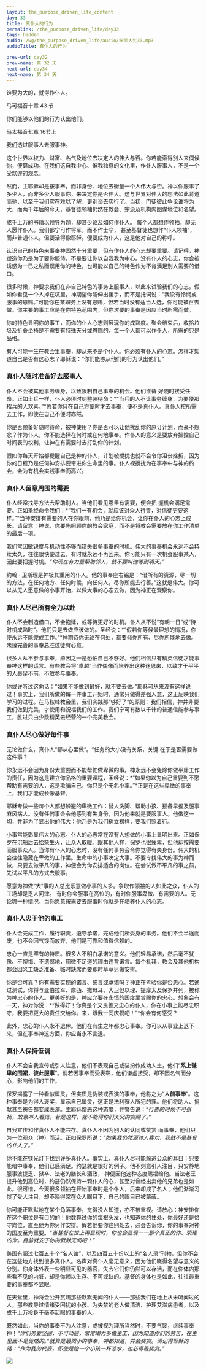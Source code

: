 ```yaml
---
layout: the_purpose_driven_life_content
day: 33
title: 真仆人的行为
permalink: /the_purpose_driven_life/day33
tags: hidden
audio: /wg/the_purpose_driven_life/audio/标竿人生33.mp3
audioTitle: 真仆人的行为

prev-url: day32
prev-name: 第 32 天
next-url: day34
next-name: 第 34 天
---
```


<div class="center script poem">
<p>谁要为大的，就得作仆人。</p>
<p class="sp-verse">马可福音十章 43 节</p>
</div>
<div class="center script poem">
<p>你们能够以他们的行为认出他们。</p>
<p class="sp-verse">马太福音七章 16节上</p>
</div>
<p class="first">我们透过服事人去服事神。</p>

这个世界以权力、财富、名气及地位去决定人的伟大与否。你若能索得别人来伺候你，便算成功。在我们这自我中心、惟我独尊的文化里，作仆人服事人，不是一个受欢迎的观念。

然而，主耶稣却是按事奉，而非身份、地位去衡量一个人伟大与否。神以你服事了多少人，而非多少人服事你，来决定你是否伟大。这与世界对伟大的想法如此背道而驰，以至于我们实在难以了解，更别谈去实行了。当初，门徒彼此争论谁将为大，而两千年后的今天，基督徒领袖仍然在教会、宗派及机构内图谋地位和名望。

成千上万的书籍以领导为题，却甚少论及如何作仆人。 每个人都想作领袖，却无人愿作仆人。我们都宁可作将军，而不作士卒， 甚至基督徒也想作“仆人领袖”，而非普通仆人。但要活得像耶稣。便要成为仆人，这是他对自己的称呼。

认识自己的特色来事奉神固然十分重要，但有作仆人的心志却要重要。请记得，神塑造你乃是为了要你服侍，不是要让你以自我我为中心。没有仆人的心志，你会被诱惑为一已之私而误用你的特色，也可能以自己的特色作为不肯满足别人需要的借口。

很多时候，神要求我们在非自己特色的事务上服事人，以此来试验我们的心志。假如你看见一个人掉在坑里，神期望你能伸出援手，而不是托词说：“我没有怜悯或服事的恩赐。”可能你在某职务上没有恩赐，但若当时没有适当人选，你可能被召去做。你主要的事工应是在你特色范围内，但你次要的事奉是因应当时所需而做。

你的特色显明你的事工，而你的仆人心志则展现你的成熟度。聚会结束后，收拾垃圾及折叠坐椅是不需要有特殊天分或恩赐的，每一个人都可以作仆人，所需的只是品格。

有人可能一生在教会里事奉，却从来不是个仆人。你必须有仆人的心志。怎样才知道自己是否有这心志？耶稣说：“你们能够从他们的行为认出他们。”

### 真仆人随时准备好去服事人

仆人不会被其他事务缠身，以致限制自己事奉的机会。他们淮备
好随时接受任命。正如士兵一样，仆人必须时刻整装待命：*“当兵的人不让事务缠身，为要使那招兵的人欢喜。”*假若你只在自己方便时才去事奉，便不是真仆人。真仆人按所需去工作，即使在自己不便时亦然。

你是否预备好随时待命，被神使用？你是否可以让他扰乱你的原订计划，而豪不怨忿？作为仆人，你不能选择在何时或在何地事奉。作仆人的意义是要放弃操控自己时间表的权利，让神在有需要时去打乱你的计划。

假如你每天开始都提醒自己是神的仆人，计划被搅扰也就不会令你沮丧挫折，因为你的日程乃是任何神安排要带进你生命里的事。仆人视搅扰为在事奉中与神的约会，会为有机会实践事奉而高兴。

### 真仆人留意周围的需要

仆人经常找寻方法去帮助别人。当他们看见哪里有需要，便会把
握机会满足需要。正如圣经命令我们：*“我们一有机会，就应该对众人行善，对信徒更要这样。”*当神安排有需要的人在你眼前，他乃是给你机会，让你在仆人的心志上成长。请留意：神说，你要先照顾你的教会家庭，而不是将教会需要放在你工作清单的最后一项。

我们常因敏锐度与机动性不够而错失很多事奉的时机。伟大的事奉机会永远不会持续太久，往往很快便过去，有时就永远不再回来。你可能只有一次机会服事某人，因此要把握时机。*“你现在有力量帮助邻人，就不要叫他等到明天。”*

约翰 · 卫斯理是神极其重用的仆人。他的事奉座右铭是：“借所有的资源，尽一切的方法，在任何地方、任何时候，向任何人，尽你所能去行善。”这就是伟大。你可以从无人愿意做的小事开始，以做大事的心态去做，因为神正在观察你。

### 真仆人尽己所有全力以赴

仆人不会制造借口，不会拖延，或等待更好的时机。仆人从不说“有朝一日”或“待时机成熟时”。他们只是去做应该做的。圣经说：*“假若你等候最理想的情况，你便永远不能完成工作。”*神期待你无论在何处，都要倾你所有、尽你所能地去做。未臻完善的事奉总胜过徒有心意。

很多人从不参与事奉，原因之一是恐怕自己不够好。他们相信只有精英信徒才能事奉神这样的谎言。有些教会将“卓越”当作偶像而培养出这种迷思来，以致才干平平的人裹足不前，不敢参与事奉。

你或许听过这向话：“如果不能做到最好，就不要去做。”耶稣可从来没有这样说过！事实上，我们所做的每一件事工开始时，通常只做得差强人意，这正反映我们学习的过程。在马鞍峰教会里，我们实践那“够好了”的原则：我们相信，神并非要我们做到完美，才使用和祝福我们的工作。我们宁可有数以千计的普通信能参与事工，胜过只由少数精英去经营的一个完美教会。

### 真仆人尽心做好每件事

无论做什么，真仆人“都从心里做”。“任务的大小没有关系，关键
在于是否需要做这件事？

你永远不会因为身份太重要而不能帮忙做卑微的事。神永远不会免除你做平庸工作的责任，因为这是建立你品格的重要课程，圣经说：*“如果你以为自己重要到不愿帮助有需要的人，这是欺骗自己，你只是个无名小率。”*正是在这些卑微的事奉上，我们才能成长像基督。

耶稣专做一些每个人都想躲避的卑微工作：替人洗脚、帮助小孩、预备早餐及服事麻风病人。没有任何事会令他感到有失身份，因为他来就是要服事人。他做这一切，并非为了显出他的伟大；他乃是为我们树立榜样，要我们照着行。

小事常能彰显伟大的心志。仆人的心志常在没有人想做的小事上显明出来。正如保罗在沉船后去拾柴生火，让众人取暖。跟其他人样，保罗也很疲累，但他却按需要而服事众人。当你有仆人的心志时，没有任何事务会令你觉得有失身份。伟大的机会往往隐藏在卑微的工作里。生命中的小事决定大事。不要专找伟大的事为神而做，只要去做平凡的事，神便会为你安排适合的岗位。在尝试做不平凡的事之前，先试以平凡的方式去服事。

愿意为神做“大”事的人总比乐意做小事的人多。争取作领袖的人如此之众，仆人的工场却是乏人问津。 有时你会服事在高位的，有时你服事卑微、有需要的人。无论哪一种情况，当你愿意按需要去服事时你就是在培养仆人的心志。

### 真仆人忠于他的事工

仆人会完成工作，履行职责，遵守承诺，完成他们所委身的事务。他们不会半途而废，也不会因气馁而放弃，他们是可靠和值得信赖的。

忠心一直是罕有的特质。很多人不明白承诺的意义。他们轻易承诺，然后毫不犹豫、不懊悔、不遗憾地，用微不足道的理由违背诺言。每个礼拜，教会及其他机构都会因义工缺乏准备、临时缺席而要即时草草另做安排。

你是否可靠？你有需要实现的诺言、誓言或承诺吗？神正在考验你是否忠心。若通过测试，你将与亚伯拉军、摩西、撒母耳、大卫但以理、提摩太及保罗并列，被称为神忠心的仆人。更美好的是，神应允要在永恒的国度里赏赐你的忠心。想象会有一天，神对你说：*“做得好！你真是个又良善又忠心的仆人，你在小事上能尽忠职守，我要把更大的责任交给你。来，跟我一同庆祝吧！”*你会有何感受？

此外，忠心的仆人永不退休。他们在有生之年都忠心事奉。你可以从事业上退下来，但在事奉神这方面，你应当永不言退。

### 真仆人保持低调

仆人不会自我宣传或引人注意，他们不表现自己或装扮作成功人土，他们“**系上谦卑的围裙，彼此服事**”。倘若因事奉而受表彰，他们谦虚接受，却不因名气而分心，影响他们的工作。

保罗揭露了一种看似属灵，但实质是伪装或表演的事奉，他称之为“**人前事奉**”。这种事奉是为得人褒奖，显示自己属灵，这正是法利赛人所犯的罪。他们将助人、捐献甚至祷告都变成表演。主耶稣憎恶这种态度，并警告说：“*行善的时候不可张扬，故意叫人看见。若是这样，就不能得你们天父的赏赐了。*”

自我宣传和作真仆人不能共存。真仆人不因为别人的认同或赞赏
而事奉，他们只为一位观众（神）而活。正如保罗所说：*“如果我仍然源讨人喜欢，我就不是基督的仆人了。”*

你不能在镁光灯下找到许多真仆人。事实上，真仆人尽可能躲避公众的耳目：只要能暗中事奉，他们已感满足。约瑟就是很好的例子。他不刻意引人注目，只安静地服事波提乏、狱卒、法老的膳长和酒政， 神便因他这种态度赐福给他。当法老王提升他到高位时，约瑟仍然保持一颗仆人的心，甚至对曾经出卖他的兄弟也是如此。很可惜，今天很多领袖在开始事奉时是个仆人，后来却成了名人；他们渐渐习惯了受人注目，却不晓得常在众人瞩目下，自己的眼目已被蒙蔽。

你可能正默默地在某个角落事奉，觉得没人知道，亦不被重视。请放心：神安排你在这个职位是有目的的！他数算过你的每根头发，也知道你的住处，你最好还是恪守岗位，直至他为你另作安排。假若他要你往别处去，必会告诉你，你的事奉对神的国度至为重要。*“当基督在世上再显现时，你也会显现一一那个真正的你、荣耀的你。目前就安于你的默默无闻吧！”*

美国有超过七百五十个“名人馆”，以及四百五十份以上的“名人录”刊物，但你不会在这些地方找到很多真仆人。名声对真仆人毫无意义，因为他们晓得名望与意义的分别。你身体外表一些明显可见的器官，失去它们你仍然可以存活，而在你体内那些看不见的内脏，却是你赖以生存、不可或缺的。基督的身体也是如此，往往最重要的事奉都不显眼。

在天堂里，神将会公开赏赐那些默默无闻的仆人——那些我们在地上从未听闻过的人，那些教导过情绪受困扰的小孩、为失禁的老人做清洁、护理艾滋病患者，以及成千上万投身于毫不起眼的事奉的人。

既然如此，当你的事奉不为人注意，或被视为理所当然时，不要气馁，继续事奉神！*“你们务要坚固，不可动摇，常常竭力多做主工，因为知道你们的劳苦，在主里面不是徒然的。”*就算是最微小的事奉，神都知道，并会奖赏。请记得耶稣的话：*“作为我的代表，即使是给一个小孩一杯凉水，也必得着奖赏。”*

<div class="article-img-wrapper">
  <img src="https://typora-1259024198.cos.ap-beijing.myqcloud.com/wg/the_purpose_driven_life/image/day33_card.jpg">
</div>
